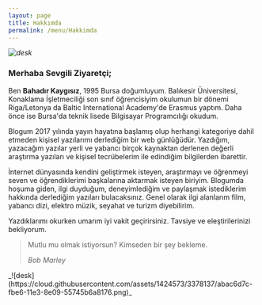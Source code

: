 ```yaml
---
layout: page
title: Hakkımda
permalink: /menu/Hakkimda
---
```

_![desk](https://lh3.googleusercontent.com/iV775lNUuk7R4jziSvpusVZ19uidi9nUQSr0921B9I54AWbNt5auWLcLsaA9nAO-rojCDoIiCN26kgsHt5qY6CtU62unqFd6h6zl1yCcGNL6mFuiWkRsFDWp6bk_1AWmdYOJy6BvKyXeVa_3A6eoLQJlKWxdwfydE_HbdjTR9mzW_961oNgfTzEKktWo9AXCpUOnxD6o7DZyI85FTUQadWoRIudZvNVVUSwcTPyxsDdsVL2YsWW4Jn6PQgA8K9nFQma1-aDKqNMmlmQfCCkDSAW11rI3W8kSeVBB_PJkS2iqwZPcpmNx4vQFaRXaeCVbBiV5wfD38ZqD8aAkaP42CAWjiovUMpAZBFBpXAnhOvgikmoSS-eINWTOM6K9n4TiSHl9mrqwGpD66YVwQ9LdWJ9wqK0F8Va-EMGqbxY6_4F5EFeZAt64u17IK_FjxJPQ4T9VAjp5YQRK1ePamZW3nCGCx7iuGJTLeMf9wv81sHvCwLHd2t4Q8rIaeqdD7xl2jh9vwTqUhVGzOLRJh8gjks463tpWdW7BA7iXGoWir61j2XPj2yYh7cqcs6fne_aZ_TeLjOMhCwKXSdVRYGZ4iil7BKFJHNBlkUqP0fkq0Q=w652-h434-no)_
### Merhaba Sevgili Ziyaretçi;

Ben <strong>Bahadır Kaygısız</strong>, 1995 Bursa doğumluyum. Balıkesir Üniversitesi, Konaklama İşletmeciliği son sınıf öğrencisiyim okulumun bir dönemi Riga/Letonya da Baltic International Academy'de Erasmus yaptım. Daha önce ise Bursa'da teknik lisede Bilgisayar Programcılığı okudum. 

Blogum 2017 yılında yayın hayatına başlamış olup herhangi kategoriye dahil etmeden kişisel yazılarımı derlediğim bir web günlüğüdür. Yazdığım, yazacağım yazılar yerli ve yabancı birçok kaynaktan derlenen değerli araştırma yazıları ve kişisel tecrübelerim ile edindiğim bilgilerden ibarettir.

İnternet dünyasında kendini geliştirmek isteyen, araştırmayı ve öğrenmeyi seven ve öğrendiklerimi başkalarına aktarmak isteyen biriyim. Blogumda hoşuma giden, ilgi duyduğum, deneyimlediğim ve paylaşmak istediklerim hakkında derlediğim yazıları bulacaksınız. Genel olarak ilgi alanlarım film, yabancı dizi, elektro müzik, seyahat ve turizm diyebilirim. 

Yazdıklarımı okurken umarım iyi vakit geçirirsiniz. Tavsiye ve eleştirilerinizi bekliyorum.

<blockquote>
  <p>
    Mutlu mu olmak istiyorsun? Kimseden bir şey bekleme.
  </p>
  <footer><cite title="Bob Marley">Bob Marley</cite></footer>
</blockquote>
_![desk](https://cloud.githubusercontent.com/assets/1424573/3378137/abac6d7c-fbe6-11e3-8e09-55745b6a8176.png)_



